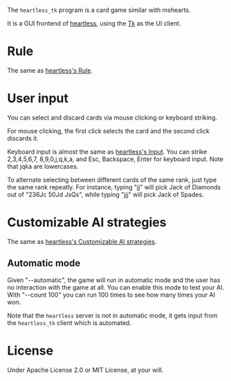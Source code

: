 The `heartless_tk` program is a card game similar with mshearts.

It is a GUI frontend of [heartless](../heartless/README.md), using the
[Tk](https://crates.io/crates/tk) as the UI client.

# Rule

The same as [heartless's Rule](../heartless/README.md#rule).

# User input

You can select and discard cards via mouse clicking or keyboard striking.

For mouse clicking, the first click selects the card and the second click
discards it.

Keyboard input is almost the same as
[heartless's Input](../heartless/README.md#input). You can strike 2,3,4,5,6,7,
8,9,0,j,q,k,a, and Esc, Backspace, Enter for keyboard input. Note that jqka are
lowercases.

To alternate selecting between different cards of the same rank, just type the
same rank repeatly. For instance, typing "jj" will pick Jack of Diamonds out of
"236Jc 50Jd JsQs", while typing "jjj" will pick Jack of Spades.

# Customizable AI strategies

The same as
[heartless's Customizable AI strategies](../heartless/README.md#customizable-ai-strategies).

## Automatic mode

Given "--automatic", the game will run in automatic mode and the user has no
interaction with the game at all. You can enable this mode to test your AI.
With "--count 100" you can run 100 times to see how many times your AI won.

Note that the `heartless` server is not in automatic mode, it gets input from
the `heartless_tk` client which is automated.

# License

Under Apache License 2.0 or MIT License, at your will.
